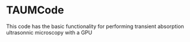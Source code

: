 # TAUMCode
This code has the basic functionality for performing transient absorption ultrasonnic microscopy with a GPU

